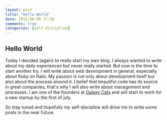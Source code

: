 ```yaml
---
layout: post
title: "Hello World"
date: 2012-06-08 17:56
comments: true
categories: [self-discipline]
---
```


## Hello World

Today I decided (again) to really start my own blog. I always wanted to write about my daily experiences but never really started. But now is the time to start another try. I will write about web development in general, especially about Ruby on Rails. My passion is not only about development itself but also about the process around it. I belief that beautiful code has its source in great companies, that's why I will also write about management and processes. I am one of the founders at [Galaxy Cats](http://galaxycats.com) and will start to work for a new startup by the first of july.

So stay tuned and hopefully my self-discipline will drive me to write some posts in the near future.
